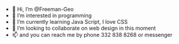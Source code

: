 - 👋 Hi, I’m @Freeman-Geo
- 👀 I’m interested in programming
- 🌱 I’m currently learning Java Script, I love CSS
- 💞️ I’m looking to collaborate on web design in this moment
- 📫 and you can reach me by phone 332 838 8268 or messenger 

<!---
Freeman-Geo/Freeman-Geo is a ✨ special ✨ repository because its `README.md` (this file) appears on your GitHub profile.
You can click the Preview link to take a look at your changes.
--->
